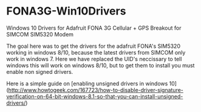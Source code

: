 # FONA3G-Win10Drivers
Windows 10 Drivers for Adafruit FONA 3G Cellular + GPS Breakout for SIMCOM SIM5320 Modem

The goal here was to get the drivers for the adafruit FONA's SIM5320 working in windows 8/10, because the latest drivers from SIMCOM only work in windows 7. Here we have replaced the UID's neccissary to tell windows this will work on windows 8/10, but to get them to install you must enable non signed drivers.

Here is a simple guide on [enabling unsigned drivers in windows 10]
(http://www.howtogeek.com/167723/how-to-disable-driver-signature-verification-on-64-bit-windows-8.1-so-that-you-can-install-unsigned-drivers/)
